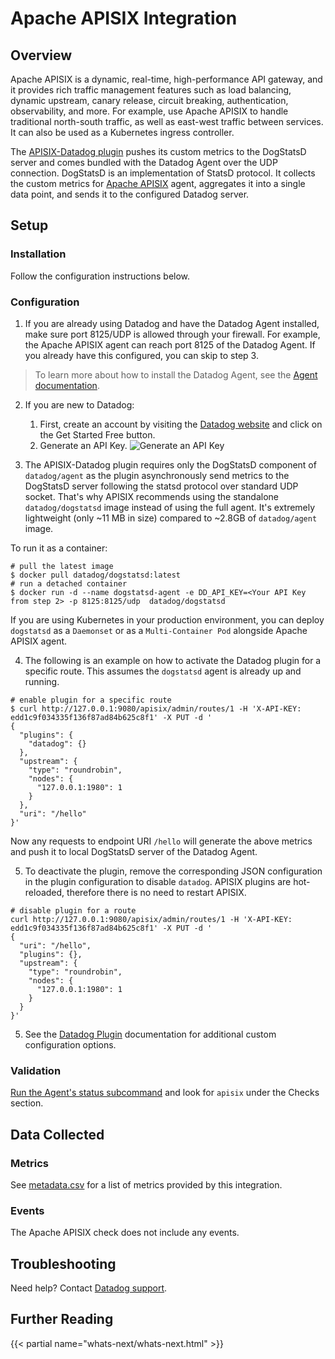 # Apache APISIX Integration

## Overview

Apache APISIX is a dynamic, real-time, high-performance API gateway, and it provides rich traffic management features such as load balancing, dynamic upstream, canary release, circuit breaking, authentication, observability, and more. For example, use Apache APISIX to handle traditional north-south traffic, as well as east-west traffic between services. It can also be used as a Kubernetes ingress controller.

The [APISIX-Datadog plugin][1] pushes its custom metrics to the DogStatsD server and comes bundled with the Datadog Agent over the UDP connection. DogStatsD is an implementation of StatsD protocol. It collects the custom metrics for [Apache APISIX][2] agent, aggregates it into a single data point, and sends it to the configured Datadog server.

## Setup

### Installation

Follow the configuration instructions below.

### Configuration

1. If you are already using Datadog and have the Datadog Agent installed, make sure port 8125/UDP is allowed through your firewall. For example, the Apache APISIX agent can reach port 8125 of the Datadog Agent. If you already have this configured, you can skip to step 3.

> To learn more about how to install the Datadog Agent, see the [Agent documentation][3].

2. If you are new to Datadog:

   1. First, create an account by visiting the [Datadog website][8] and click on the Get Started Free button.
   2. Generate an API Key.
      ![Generate an API Key](https://raw.githubusercontent.com/DataDog/integrations-extras/master/apache-apisix/images/screenshot_1.png)

3. The APISIX-Datadog plugin requires only the DogStatsD component of `datadog/agent` as the plugin asynchronously send metrics to the DogStatsD server following the statsd protocol over standard UDP socket. That's why APISIX recommends using the standalone `datadog/dogstatsd` image instead of using the full agent. It's extremely lightweight (only ~11 MB in size) compared to ~2.8GB of `datadog/agent` image.

To run it as a container:

```shell
# pull the latest image
$ docker pull datadog/dogstatsd:latest
# run a detached container
$ docker run -d --name dogstatsd-agent -e DD_API_KEY=<Your API Key from step 2> -p 8125:8125/udp  datadog/dogstatsd
```

If you are using Kubernetes in your production environment, you can deploy `dogstatsd` as a `Daemonset` or as a `Multi-Container Pod` alongside Apache APISIX agent.

4. The following is an example on how to activate the Datadog plugin for a specific route. This assumes the `dogstatsd` agent is already up and running.

```shell
# enable plugin for a specific route
$ curl http://127.0.0.1:9080/apisix/admin/routes/1 -H 'X-API-KEY: edd1c9f034335f136f87ad84b625c8f1' -X PUT -d '
{
  "plugins": {
    "datadog": {}
  },
  "upstream": {
    "type": "roundrobin",
    "nodes": {
      "127.0.0.1:1980": 1
    }
  },
  "uri": "/hello"
}'
```

Now any requests to endpoint URI `/hello` will generate the above metrics and push it to local DogStatsD server of the Datadog Agent.

5. To deactivate the plugin, remove the corresponding JSON configuration in the plugin configuration to disable  `datadog`. APISIX plugins are hot-reloaded, therefore there is no need to restart APISIX.

```shell
# disable plugin for a route
curl http://127.0.0.1:9080/apisix/admin/routes/1 -H 'X-API-KEY: edd1c9f034335f136f87ad84b625c8f1' -X PUT -d '
{
  "uri": "/hello",
  "plugins": {},
  "upstream": {
    "type": "roundrobin",
    "nodes": {
      "127.0.0.1:1980": 1
    }
  }
}'
```

5. See the [Datadog Plugin][1] documentation for additional custom configuration options.

### Validation

[Run the Agent's status subcommand][4] and look for `apisix` under the Checks section.

## Data Collected

### Metrics

See [metadata.csv][5] for a list of metrics provided by this integration.

### Events

The Apache APISIX check does not include any events.

## Troubleshooting

Need help? Contact [Datadog support][6].

## Further Reading

{{< partial name="whats-next/whats-next.html" >}}

[1]: https://apisix.apache.org/docs/apisix/plugins/datadog
[2]: https://apisix.apache.org/
[3]: https://docs.datadoghq.com/agent/
[4]: https://docs.datadoghq.com/agent/guide/agent-commands/#agent-status-and-information
[5]: https://github.com/DataDog/integrations-extras/blob/master/apache-apisix/metadata.csv
[6]: https://docs.datadoghq.com/help/
[7]: https://apisix.apache.org/blog/2021/11/12/apisix-datadog
[8]: https://www.datadoghq.com/

